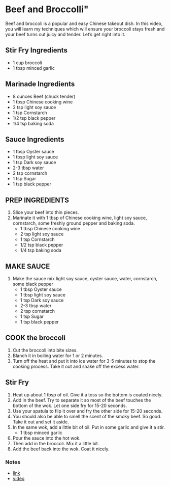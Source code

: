 # Beef and Broccolli"

Beef and broccoli is a popular and easy Chinese takeout dish. In this video, you will learn my techniques which will ensure your broccoli stays fresh and your beef turns out juicy and tender. Let’s get right into it.

## Stir Fry Ingredients
* 1 cup broccoli
* 1 tbsp minced garlic

## Marinade Ingredients
* 8 ounces Beef (chuck tender)
* 1 tbsp Chinese cooking wine
* 2 tsp light soy sauce
* 1 tsp Cornstarch
* 1/2 tsp black pepper
* 1/4 tsp baking soda

## Sauce Ingredients
* 1 tbsp Oyster sauce
* 1 tbsp light soy sauce
* 1 tsp Dark soy sauce
* 2-3 tbsp water
* 2 tsp cornstarch
* 1 tsp Sugar
* 1 tsp black pepper

## PREP INGREDIENTS
1. Slice your beef into thin pieces.
2. Marinate it with 1 tbsp of Chinese cooking wine, light soy sauce, cornstarch, some freshly ground pepper and baking soda. 
    * 1 tbsp Chinese cooking wine
    * 2 tsp light soy sauce
    * 1 tsp Cornstarch
    * 1/2 tsp black pepper
    * 1/4 tsp baking soda

## MAKE SAUCE
1. Make the sauce mix light soy sauce, oyster sauce, water, cornstarch, some black pepper
    * 1 tbsp Oyster sauce
    * 1 tbsp light soy sauce
    * 1 tsp Dark soy sauce
    * 2-3 tbsp water
    * 2 tsp cornstarch
    * 1 tsp Sugar
    * 1 tsp black pepper

## COOK the broccoli
1. Cut the broccoli into bite sizes. 
2. Blanch it in boiling water for 1 or 2 minutes. 
3. Turn off the heat and put it into ice water for 3-5 minutes to stop the cooking process. Take it out and shake off the excess water.

## Stir Fry 
1. Heat up about 1 tbsp of oil. Give it a toss so the bottom is coated nicely.
2. Add in the beef. Try to separate it so most of the beef touches the bottom of the wok. Let one side fry for 15-20 seconds.
3. Use your spatula to flip it over and fry the other side for 15-20 seconds.
4. You should also be able to smell the scent of the smoky beef. So good. Take it out and set it aside.
5. In the same wok, add a little bit of oil. Put in some garlic and give it a stir.
    * 1 tbsp minced garlic
6. Pour the sauce into the hot wok.
7. Then add in the broccoli. Mix it a little bit.
8. Add the beef back into the wok. Coat it nicely.

### Notes
* [link](https://soupeduprecipes.com/beef-and-broccolli/)
* [video](https://youtu.be/9nzlWBw6HyQ)